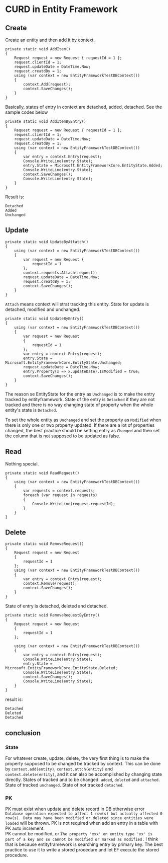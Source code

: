 # CURD in Entity Framework
## Create
Create an entity and then add it by context.
```
private static void AddItem()
{
    Request request = new Request { requestId = 1 };
    request.clientId = 1;
    request.updateDate = DateTime.Now;
    request.creatdBy = 1;
    using (var context = new EntityFrameworkTestDBContext())
    {
        context.Add(request);
        context.SaveChanges();
    }
}
```
Basically, states of entry in context are detached, added, detached. See the sample codes below 
```
private static void AddItemByEntry()
{
    Request request = new Request { requestId = 1 };
    request.clientId = 1;
    request.updateDate = DateTime.Now;
    request.creatdBy = 1;
    using (var context = new EntityFrameworkTestDBContext())
    {                
        var entry = context.Entry(request);
        Console.WriteLine(entry.State);
        entry.State = Microsoft.EntityFrameworkCore.EntityState.Added;
        Console.WriteLine(entry.State);
        context.SaveChanges();
        Console.WriteLine(entry.State);
    }
}
```
Result is:
```
Detached
Added
Unchanged
```

## Update
```
private static void UpdateByAttatch()
{
    using (var context = new EntityFrameworkTestDBContext())
    {
        var request = new Request {
            requestId = 1
        };
        context.requests.Attach(request);
        request.updateDate = DateTime.Now;
        request.creatdBy = 1;
        context.SaveChanges();
    }
}
```
`Attach` means context will strat tracking this entity. State for update is detached, modified and unchanged. 
```
private static void UpdateByEntry()
{
    using (var context = new EntityFrameworkTestDBContext())
    {
        var request = new Request
        {
            requestId = 1
        };
        var entry = context.Entry(request);
        entry.State = Microsoft.EntityFrameworkCore.EntityState.Unchanged;
        request.updateDate = DateTime.Now;
        entry.Property(x => x.updateDate).IsModified = true;
        context.SaveChanges();
    }
}
```
The reason se EntityState for the entry as `Unchanged` is to make the entry tracked by entityframework. State of the entry is `Detached` if they are not tracked and there is no way changing state of property when the whole entity's state is `Detached`.   

To set the whole entity as `Unchanged` and set the property as `Modified` when there is only one or two property updated. If there are a lot of properties changed, the best practice should be setting entry as `Changed` and then set the column that is not supposed to be updated as false.  

## Read
Nothing special.
```
private static void ReadRequest()
{
    using (var context = new EntityFrameworkTestDBContext())
    {
        var requests = context.requests;
        foreach (var request in requests)
        {
            Console.WriteLine(request.requestId);
        }
    }
}
```
## Delete
```
private static void RemoveRequest()
{
    Request request = new Request
    {
        requestId = 1
    };
    using (var context = new EntityFrameworkTestDBContext())
    {
        var entry = context.Entry(request);
        context.Remove(request);
        context.SaveChanges();
    }
}
```
State of entry is detached, deleted and detached.
```
private static void RemoveRequestByEntry()
{
    Request request = new Request
    {
        requestId = 1
    };

    using (var context = new EntityFrameworkTestDBContext())
    {
        var entry = context.Entry(request);
        Console.WriteLine(entry.State);
        entry.State = Microsoft.EntityFrameworkCore.EntityState.Deleted;
        Console.WriteLine(entry.State);
        context.SaveChanges();
        Console.WriteLine(entry.State);
    }
}
```
result is:
```
Detached
Deleted
Detached
```

## conclusion
### State 
For whatever create, update, delete, the very first thing is to make the property supposed to be changed be tracked by context. This can be done by `context.add(entity)`, `context.attch(entity)` and `context.delete(entity)`, and it can also be accomplished by changing state directly. States of tracked and to be changed: `added`, `deleted` and `attached`. State of tracked `unchanged`. State of not tracked `detached`.    

### PK  
PK must exist when update and delete record in DB otherwise error `Database operation expected to affect 1 row(s) but actually affected 0 row(s). Data may have been modified or deleted since entities were loaded` will be thrown. PK is not required when add an entry in a table with PK auto increment.  
PK cannot be modified, or `The property 'xxx' on entity type 'xx' is part of a key and so cannot be modified or marked as modified.` I think that is because entityframework is searching entry by primary key. The best practice to use it to write a stored procedure and let EF execute the stored procedure.
